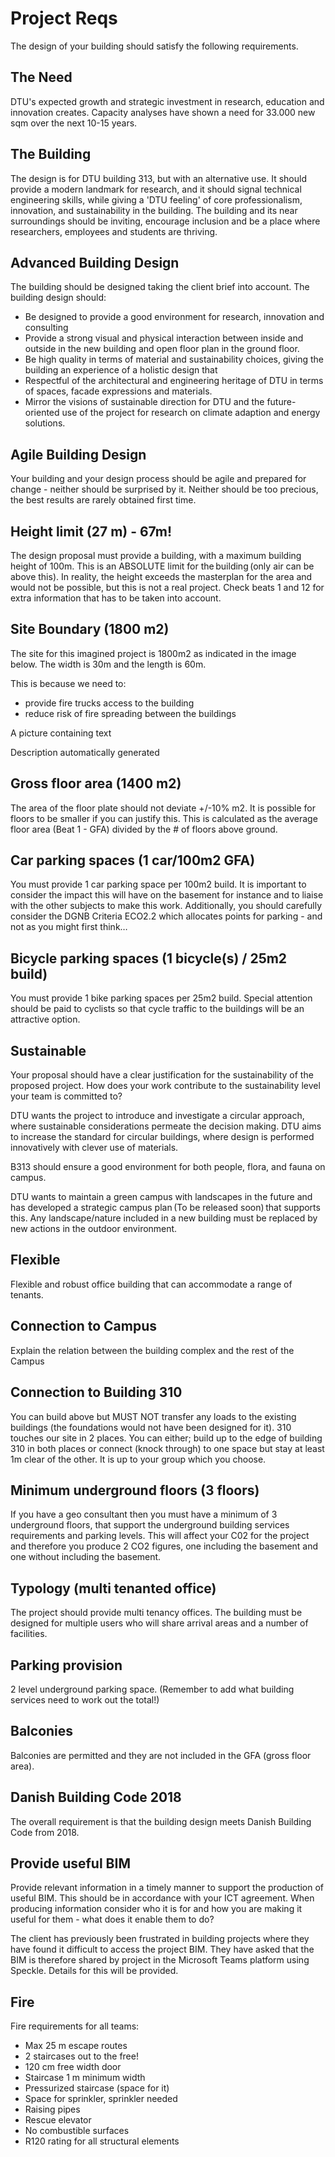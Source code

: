 # Project Reqs

The design of your building should satisfy the following requirements.

## The Need

DTU's expected growth and strategic investment in research, education and innovation creates. Capacity analyses have shown a need for 33.000 new sqm over the next 10-15 years.

## The Building 

The design is for DTU building 313, but with an alternative use. It should provide a modern landmark for research, and it should signal technical engineering skills, while giving a 'DTU feeling' of core professionalism, innovation, and sustainability in the building. The building and its near surroundings should be inviting, encourage inclusion and be a place where researchers, employees and students are thriving. 

## Advanced Building Design 

The building should be designed taking the client brief into account. The building design should: 

* Be designed to provide a good environment for research, innovation and consulting
* Provide a strong visual and physical interaction between inside and outside in the new building and open floor plan in the ground floor. 
* Be high quality in terms of material and sustainability choices, giving the building an experience of a holistic design that
* Respectful of the architectural and engineering heritage of DTU in terms of spaces, facade expressions and materials. 
* Mirror the visions of sustainable direction for DTU and the future-oriented use of the project for research on climate adaption and energy solutions.   

## Agile Building Design

Your building and your design process should be agile and prepared for change - neither should be surprised by it. Neither should be too precious, the best results are rarely obtained first time. 

## Height limit (27 m) - 67m!

The design proposal must provide a building, with a maximum building height of 100m. This is an ABSOLUTE limit for the building (only air can be above this). In reality, the height exceeds the masterplan for the area and would not be possible, but this is not a real project. Check beats 1 and 12 for extra information that has to be taken into account. 

## Site Boundary (1800 m2) 

The site for this imagined project is 1800m2 as indicated in the image below. The width is 30m and the length is 60m. 

This is because we need to: 
* provide fire trucks access to the building 
* reduce risk of fire spreading between the buildings 

 
A picture containing text

Description automatically generated 

## Gross floor area (1400 m2) 

The area of the floor plate should not deviate +/-10% m2. It is possible for floors to be smaller if you can justify this. This is calculated as the average floor area (Beat 1 - GFA) divided by the # of floors above ground. 

## Car parking spaces (1 car/100m2 GFA) 

You must provide 1 car parking space per 100m2 build. It is important to consider the impact this will have on the basement for instance and to liaise with the other subjects to make this work. Additionally, you should carefully consider the DGNB Criteria ECO2.2 which allocates points for parking - and not as you might first think… 

## Bicycle parking spaces (1 bicycle(s) / 25m2 build) 

You must provide 1 bike parking spaces per 25m2 build. Special attention should be paid to cyclists so that cycle traffic to the buildings will be an attractive option. 

## Sustainable 

Your proposal should have a clear justification for the sustainability of the proposed project. How does your work contribute to the sustainability level your team is committed to? 

DTU wants the project to introduce and investigate a circular approach, where sustainable considerations permeate the decision making. DTU aims to increase the standard for circular buildings, where design is performed innovatively with clever use of materials. 

B313 should ensure a good environment for both people, flora, and fauna on campus. 

DTU wants to maintain a green campus with landscapes in the future and has developed a strategic campus plan (To be released soon) that supports this. Any landscape/nature included in a new building must be replaced by new actions in the outdoor environment. 

## Flexible 

Flexible and robust office building that can accommodate a range of tenants. 

## Connection to Campus 

Explain the relation between the building complex and the rest of the Campus 

## Connection to Building 310 

You can build above but MUST NOT transfer any loads to the existing buildings (the foundations would not have been designed for it). 310 touches our site in 2 places. You can either; build up to the edge of building 310 in both places or connect (knock through) to one space but stay at least 1m clear of the other. It is up to your group which you choose. 

## Minimum underground floors (3 floors) 

If you have a geo consultant then you must have a minimum of 3 underground floors, that support the underground building services requirements and parking levels. This will affect your C02 for the project and therefore you produce 2 CO2 figures, one including the basement and one without including the basement. 

## Typology (multi tenanted office) 

The project should provide multi tenancy offices. The building must be designed for multiple users who will share arrival areas and a number of facilities. 

## Parking provision 

2 level underground parking space. (Remember to add what building services need to work out the total!) 

## Balconies 

Balconies are permitted and they are not included in the GFA (gross floor area). 

## Danish Building Code 2018 

The overall requirement is that the building design meets Danish Building Code from 2018. 

## Provide useful BIM 

Provide relevant information in a timely manner to support the production of useful BIM. This should be in accordance with your ICT agreement. When producing information consider who it is for and how you are making it useful for them - what does it enable them to do?   

The client has previously been frustrated in building projects where they have found it difficult to access the project BIM. They have asked that the BIM is therefore shared by project in the Microsoft Teams platform using Speckle. Details for this will be provided. 

## Fire
Fire requirements for all teams: 

* Max 25 m escape routes 
* 2 staircases out to the free! 
* 120 cm free width door 
* Staircase 1 m minimum width 
* Pressurized staircase (space for it) 
* Space for sprinkler, sprinkler needed 
* Raising pipes 
* Rescue elevator 
* No combustible surfaces 
* R120 rating for all structural elements 
